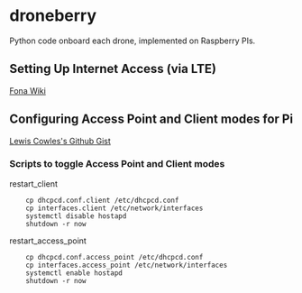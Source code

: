 # droneberry

Python code onboard each drone, implemented on Raspberry PIs.

## Setting Up Internet Access (via LTE) ##

[Fona Wiki](https://github.com/initialstate/fona-raspberry-pi-3/wiki)

## Configuring Access Point and Client modes for Pi ##

[Lewis Cowles's Github Gist](https://gist.github.com/Lewiscowles1986/fecd4de0b45b2029c390)

### Scripts to toggle Access Point and Client modes ###

restart_client
```
    cp dhcpcd.conf.client /etc/dhcpcd.conf
    cp interfaces.client /etc/network/interfaces
    systemctl disable hostapd
    shutdown -r now
```

restart_access_point
```
    cp dhcpcd.conf.access_point /etc/dhcpcd.conf
    cp interfaces.access_point /etc/network/interfaces
    systemctl enable hostapd
    shutdown -r now
```
